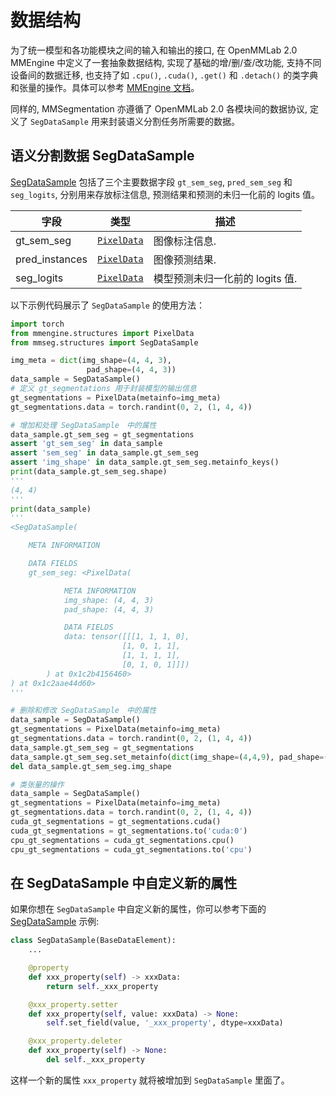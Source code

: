 # 数据结构

为了统一模型和各功能模块之间的输入和输出的接口, 在 OpenMMLab 2.0 MMEngine 中定义了一套抽象数据结构, 实现了基础的增/删/查/改功能, 支持不同设备间的数据迁移, 也支持了如
`.cpu()`, `.cuda()`, `.get()` 和 `.detach()` 的类字典和张量的操作。具体可以参考 [MMEngine 文档](https://github.com/open-mmlab/mmengine/blob/main/docs/en/advanced_tutorials/data_element.md)。

同样的, MMSegmentation 亦遵循了 OpenMMLab 2.0 各模块间的数据协议, 定义了 `SegDataSample` 用来封装语义分割任务所需要的数据。

## 语义分割数据 SegDataSample

[SegDataSample](mmseg.structures.SegDataSample) 包括了三个主要数据字段 `gt_sem_seg`, `pred_sem_seg` 和 `seg_logits`, 分别用来存放标注信息, 预测结果和预测的未归一化前的 logits 值。

| 字段           | 类型                      | 描述                            |
| -------------- | ------------------------- | ------------------------------- |
| gt_sem_seg     | [`PixelData`](#pixeldata) | 图像标注信息.                   |
| pred_instances | [`PixelData`](#pixeldata) | 图像预测结果.                   |
| seg_logits     | [`PixelData`](#pixeldata) | 模型预测未归一化前的 logits 值. |

以下示例代码展示了 `SegDataSample` 的使用方法：

```python
import torch
from mmengine.structures import PixelData
from mmseg.structures import SegDataSample

img_meta = dict(img_shape=(4, 4, 3),
                 pad_shape=(4, 4, 3))
data_sample = SegDataSample()
# 定义 gt_segmentations 用于封装模型的输出信息
gt_segmentations = PixelData(metainfo=img_meta)
gt_segmentations.data = torch.randint(0, 2, (1, 4, 4))

# 增加和处理 SegDataSample　中的属性
data_sample.gt_sem_seg = gt_segmentations
assert 'gt_sem_seg' in data_sample
assert 'sem_seg' in data_sample.gt_sem_seg
assert 'img_shape' in data_sample.gt_sem_seg.metainfo_keys()
print(data_sample.gt_sem_seg.shape)
'''
(4, 4)
'''
print(data_sample)
'''
<SegDataSample(

    META INFORMATION

    DATA FIELDS
    gt_sem_seg: <PixelData(

            META INFORMATION
            img_shape: (4, 4, 3)
            pad_shape: (4, 4, 3)

            DATA FIELDS
            data: tensor([[[1, 1, 1, 0],
                         [1, 0, 1, 1],
                         [1, 1, 1, 1],
                         [0, 1, 0, 1]]])
        ) at 0x1c2b4156460>
) at 0x1c2aae44d60>
'''

# 删除和修改 SegDataSample　中的属性
data_sample = SegDataSample()
gt_segmentations = PixelData(metainfo=img_meta)
gt_segmentations.data = torch.randint(0, 2, (1, 4, 4))
data_sample.gt_sem_seg = gt_segmentations
data_sample.gt_sem_seg.set_metainfo(dict(img_shape=(4,4,9), pad_shape=(4,4,9)))
del data_sample.gt_sem_seg.img_shape

# 类张量的操作
data_sample = SegDataSample()
gt_segmentations = PixelData(metainfo=img_meta)
gt_segmentations.data = torch.randint(0, 2, (1, 4, 4))
cuda_gt_segmentations = gt_segmentations.cuda()
cuda_gt_segmentations = gt_segmentations.to('cuda:0')
cpu_gt_segmentations = cuda_gt_segmentations.cpu()
cpu_gt_segmentations = cuda_gt_segmentations.to('cpu')
```

## 在 SegDataSample 中自定义新的属性

如果你想在 `SegDataSample` 中自定义新的属性，你可以参考下面的 [SegDataSample](https://github.com/open-mmlab/mmsegmentation/blob/1.x/mmseg/structures/seg_data_sample.py) 示例:

```python
class SegDataSample(BaseDataElement):
    ...

    @property
    def xxx_property(self) -> xxxData:
        return self._xxx_property

    @xxx_property.setter
    def xxx_property(self, value: xxxData) -> None:
        self.set_field(value, '_xxx_property', dtype=xxxData)

    @xxx_property.deleter
    def xxx_property(self) -> None:
        del self._xxx_property
```

这样一个新的属性 `xxx_property` 就将被增加到 `SegDataSample` 里面了。
